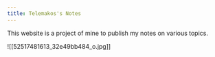 ```yaml
---
title: Telemakos's Notes
---
```

This website is a project of mine to publish my notes on various topics.

![[52517481613_32e49bb484_o.jpg]]